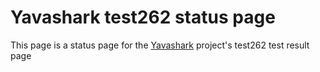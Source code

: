 # Yavashark test262 status page

This page is a status page for the [Yavashark](https://github.com/sharktheone/yavashark) project's test262 test result page